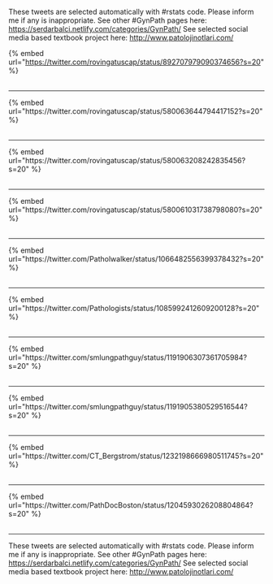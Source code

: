 

These tweets are selected automatically with #rstats code. Please inform me if any is inappropriate.
See other #GynPath pages here: https://serdarbalci.netlify.com/categories/GynPath/ 
See selected social media based textbook project here: http://www.patolojinotlari.com/

{% embed url="https://twitter.com/rovingatuscap/status/892707979090374656?s=20" %}<br>
<br>
<hr>
{% embed url="https://twitter.com/rovingatuscap/status/580063644794417152?s=20" %}<br>
<br>
<hr>
{% embed url="https://twitter.com/rovingatuscap/status/580063208242835456?s=20" %}<br>
<br>
<hr>
{% embed url="https://twitter.com/rovingatuscap/status/580061031738798080?s=20" %}<br>
<br>
<hr>
{% embed url="https://twitter.com/Patholwalker/status/1066482556399378432?s=20" %}<br>
<br>
<hr>
{% embed url="https://twitter.com/Pathologists/status/1085992412609200128?s=20" %}<br>
<br>
<hr>
{% embed url="https://twitter.com/smlungpathguy/status/1191906307361705984?s=20" %}<br>
<br>
<hr>
{% embed url="https://twitter.com/smlungpathguy/status/1191905380529516544?s=20" %}<br>
<br>
<hr>
{% embed url="https://twitter.com/CT_Bergstrom/status/1232198666980511745?s=20" %}<br>
<br>
<hr>
{% embed url="https://twitter.com/PathDocBoston/status/1204593026208804864?s=20" %}<br>
<br>
<hr>


These tweets are selected automatically with #rstats code. Please inform me if any is inappropriate.
See other #GynPath pages here: https://serdarbalci.netlify.com/categories/GynPath/ 
See selected social media based textbook project here: http://www.patolojinotlari.com/
